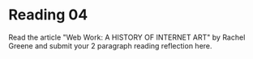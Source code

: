 # Reading 04

Read the article "Web Work: A HISTORY OF INTERNET ART" by Rachel Greene and submit your 2 paragraph reading reflection here.
